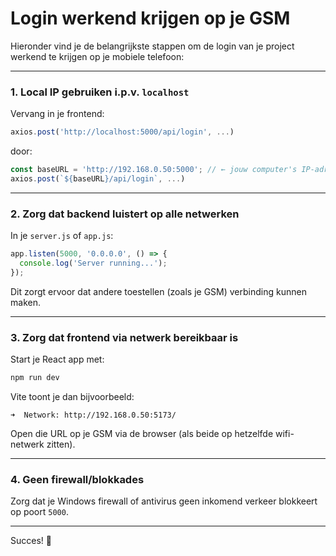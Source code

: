 # Login werkend krijgen op je GSM

Hieronder vind je de belangrijkste stappen om de login van je project werkend te krijgen op je mobiele telefoon:

---

###  1. Local IP gebruiken i.p.v. `localhost`

Vervang in je frontend:

```js
axios.post('http://localhost:5000/api/login', ...)
```

door:

```js
const baseURL = 'http://192.168.0.50:5000'; // ← jouw computer's IP-adres
axios.post(`${baseURL}/api/login`, ...)
```

---

###  2. Zorg dat backend luistert op alle netwerken

In je `server.js` of `app.js`:

```js
app.listen(5000, '0.0.0.0', () => {
  console.log('Server running...');
});
```

Dit zorgt ervoor dat andere toestellen (zoals je GSM) verbinding kunnen maken.

---

###  3. Zorg dat frontend via netwerk bereikbaar is

Start je React app met:

```bash
npm run dev
```

Vite toont je dan bijvoorbeeld:

```
➜  Network: http://192.168.0.50:5173/
```

Open die URL op je GSM via de browser (als beide op hetzelfde wifi-netwerk zitten).

---

###  4. Geen firewall/blokkades

Zorg dat je Windows firewall of antivirus geen inkomend verkeer blokkeert op poort `5000`.

---

Succes! 🚀 